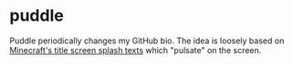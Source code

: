 # puddle
Puddle periodically changes my GitHub bio. The idea is loosely based on [Minecraft's title screen splash texts](https://minecraft.fandom.com/wiki/Splash_text) which "pulsate" on the screen.

